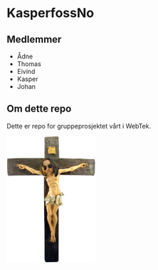 # KasperfossNo

## Medlemmer
- Ådne
- Thomas
- Eivind
- Kasper
- Johan

## Om dette repo
Dette er repo for gruppeprosjektet vårt i WebTek.

<img src="P1/img/Johans Disipler.png" width="200px">